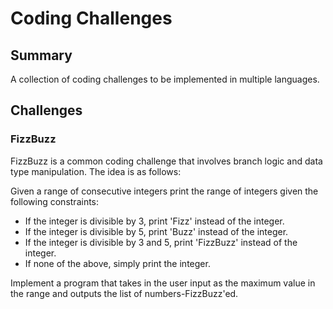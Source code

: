 # Coding Challenges

## Summary
A collection of coding challenges to be implemented in multiple languages.

## Challenges

### FizzBuzz

FizzBuzz is a common coding challenge that involves branch logic and data type manipulation. The idea is as follows:

Given a range of consecutive integers print the range of integers given the following constraints:

- If the integer is divisible by 3, print 'Fizz' instead of the integer.
- If the integer is divisible by 5, print 'Buzz' instead of the integer.
- If the integer is divisible by 3 and 5, print 'FizzBuzz' instead of the integer.
- If none of the above, simply print the integer.

Implement a program that takes in the user input as the maximum value in the range and outputs the list of numbers-FizzBuzz'ed.
